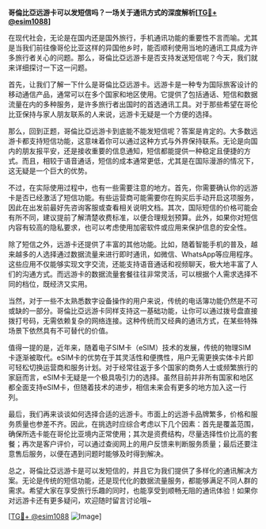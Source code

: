 **哥倫比亞远游卡可以发短信吗？一场关于通讯方式的深度解析[[TG💪+ @esim1088](https://t.me/s/esim1088)]**

在现代社会，无论是在国内还是国外旅行，手机通讯功能的重要性不言而喻。尤其是当我们前往像哥伦比亚这样的异国他乡时，能否顺利使用当地的通讯工具成为许多旅行者关心的问题。那么，哥倫比亞远游卡是否支持发送短信呢？今天，我们就来详细探讨一下这一问题。

首先，让我们了解一下什么是哥倫比亞远游卡。远游卡是一种专为国际旅客设计的移动通信产品，通常可以在多个国家和地区使用。它提供了包括通话、短信和数据流量在内的多种服务，是许多旅行者出国时的首选通讯工具。对于那些希望在哥伦比亚保持与家人朋友联系的人来说，远游卡无疑是一个方便的选择。

那么，回到正题，哥倫比亞远游卡到底能不能发短信呢？答案是肯定的。大多数远游卡都支持短信功能，这意味着你可以通过这种方式与外界保持联系。无论是向国内的朋友报平安，还是接收重要的信息通知，短信都能提供一种稳定且便捷的方式。而且，相较于语音通话，短信的成本通常更低，尤其是在国际漫游的情况下，这无疑是一个巨大的优势。

不过，在实际使用过程中，也有一些需要注意的地方。首先，你需要确认你的远游卡是否已经激活了短信功能。有些运营商可能需要你在购买后手动开启这项服务，因此在出发前最好先咨询客服或查看相关说明文档。其次，国际短信的价格可能会有所不同，建议提前了解清楚收费标准，以便合理规划预算。此外，如果你对短信内容有较高的隐私要求，也可以考虑使用加密软件或应用来保护信息的安全性。

除了短信之外，远游卡还提供了丰富的其他功能。比如，随着智能手机的普及，越来越多的人选择通过数据流量来进行即时通讯，如微信、WhatsApp等应用程序。这些应用不仅能够实现文字交流，还能支持语音通话和视频聊天，极大地丰富了人们的沟通方式。而远游卡的数据流量套餐往往非常灵活，可以根据个人需求选择不同的档位，既经济又实用。

当然，对于一些不太熟悉数字设备操作的用户来说，传统的电话簿功能仍然是不可或缺的一部分。哥倫比亞远游卡同样支持这一基础功能，让你可以通过拨号盘直接拨打号码，无需依赖复杂的网络连接。这种传统而又经典的通讯方式，在某些特殊场景下依然具有不可替代的价值。

值得一提的是，近年来，随着电子SIM卡（eSIM）技术的发展，传统的物理SIM卡逐渐被取代。eSIM卡的优势在于其灵活性和便携性，用户无需更换实体卡片即可轻松切换运营商和服务计划。对于经常往返于多个国家的商务人士或频繁旅行的家庭而言，eSIM卡无疑是一个极具吸引力的选择。虽然目前并非所有国家和地区都全面支持eSIM卡，但随着技术的进步，相信未来会有更多的地方加入这一行列。

最后，我们再来谈谈如何选择合适的远游卡。市面上的远游卡品牌繁多，价格和服务质量也参差不齐。因此，在挑选时应综合考虑以下几个因素：首先是覆盖范围，确保所选卡能在哥伦比亚境内正常使用；其次是资费结构，尽量选择性价比高的套餐；再次是客户评价，可以通过查阅网上的用户反馈来判断服务质量；最后还要注意售后服务，以便在遇到问题时能够及时得到解决。

总之，哥倫比亞远游卡是可以发短信的，并且它为我们提供了多样化的通讯解决方案。无论是传统的短信功能，还是现代化的数据流量服务，都能够满足不同人群的需求。希望大家在享受旅行乐趣的同时，也能享受到顺畅无阻的通讯体验！如果你对远游卡还有更多疑问，欢迎随时留言讨论哦~

[[TG💪+ @esim1088](https://t.me/s/esim1088) ![Image](https://i.postimg.cc/4NQfJmqS/Snipaste-2025-05-13-00-14-12.png)]